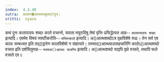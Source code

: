 ```yaml
---
index:  4.3.48
sutra:  कलाप्य�आत्थयवबुसाद्?वुन्।
vritti:  nyasa
---
```


कथं पुनः कलापादयः शब्दाः काले वत्र्तन्ते, यावता मयूरादिषु तेषां वृत्तिः प्रसिद्धेत्यत आह-- `कालाप्यादयः शब्दाः` इत्यादि। एवमेव विषयं स्पष्टीकरोति-- `यस्मिन्काले` इत्यादि। अ()आत्थशब्दोऽत्र वृक्षविशेषे रूढः। तेन सर्व एव कालः सम्बध्यत इति तद्()द्वारेण कालविशेषो न संज्ञायते। तस्माद()आत्थफलसहचारिणि कालेऽ()आत्थशब्दो वत्र्तत इति दर्शयितुमाह-- `यस्मान्न()आत्थाः फलन्ति` इत्यादि। अ()आत्थशब्दो यद्यपि वृक्षे वत्र्तते, तथापि फले वत्र्तते एव॥
